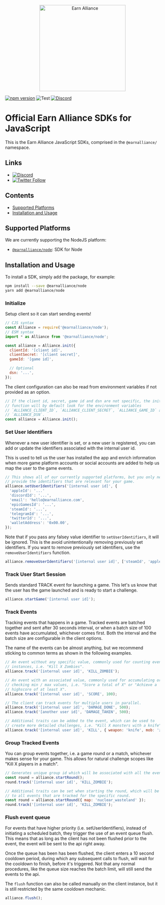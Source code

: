 <p align="center">
  <a href="https://www.earnalliance.com?utm_source=github&utm_medium=logo" target="_blank">
    <img src="https://www.earnalliance.com/new/svgs/ea_logo.svg" alt="Earn Alliance" width="280">
  </a>
</p>

[![npm version](https://img.shields.io/npm/v/@earnalliance/node.svg)](https://www.npmjs.com/package/@earnalliance/node)
![Test](https://github.com/earn-alliance/earnalliance-js/workflows/Tests/badge.svg)
[![Discord](https://img.shields.io/discord/926167446648397836)](http://discord.gg/2VqABVytBZ)

# Official Earn Alliance SDKs for JavaScript

This is the Earn Alliance JavaScript SDKs, comprised in the `@earnalliance/` namespace.

## Links

- [![Discord](https://img.shields.io/discord/926167446648397836)](http://discord.gg/2VqABVytBZ)
- [![Twitter Follow](https://img.shields.io/twitter/follow/earnalliance?label=Earn%20Alliance&style=social)](https://twitter.com/intent/follow?screen_name=earnalliance)

## Contents

- [Supported Platforms](#supported-platforms)
- [Installation and Usage](#installation-and-usage)

## Supported Platforms

We are currently supporting the NodeJS platform:

- [`@earnalliance/node`](https://github.com/earn-alliance/earnalliance-js/tree/master/packages/node): SDK for Node

## Installation and Usage

To install a SDK, simply add the package, for example:

```sh
npm install --save @earnalliance/node
yarn add @earnalliance/node
```

### Initialize

Setup client so it can start sending events!

```javascript
// CJS syntax
const Alliance = require('@earnalliance/node');
// ESM syntax
import * as Alliance from '@earnalliance/node';

const alliance = Alliance.init({
  clientId: '[client id]',
  clientSecret: '[client secret]',
  gameId: '[game id]',

  // Optional
  dsn: '...',
});
```

The client configuration can also be read from environment variables if not
provided as an option.

```javascript
// If the client id, secret, game id and dsn are not specific, the init
// function will by default look for the environment variables
// `ALLIANCE_CLIENT_ID`, `ALLIANCE_CLIENT_SECRET`, `ALLIANCE_GAME_ID` and
// `ALLIANCE_DSN`.
const alliance = Alliance.init();
```

### Set User Identifiers

Whenever a new user identifier is set, or a new user is registered, you can add or update the identifiers associated with the internal user id.

This is used to tell us the user has installed the app and enrich information when more game platform accounts or social accounts are added to help us map the user to the game events.

```javascript
// This shows all of our currently supported platforms, but you only need to
// provide the identifiers that are relevant for your game.
alliance.setUserIdentifiers('[internal user id]', {
  'appleId': '...'
  'discordId': '...',
  'email': 'hello@earnalliance.com',
  'epicGamesId': '...',
  'steamId': '...',
  'telegramId': '...',
  'twitterId': '...',
  'walletAddress': '0x00.00',
});
```

Note that if you pass any falsey value identifier to `setUserIdentifiers`, it will be ignored.
This is the avoid unintentionally removing previously set identifiers. If you want
to remove previously set identifiers, use the `removeUserIdentifiers` function.

```javascript
alliance.removeUserIdentifiers('[internal user id]', ['steamId', 'appleId']);
```

### Track User Start Session

Sends standard TRACK event for launching a game. This let's us know that the user
has the game launched and is ready to start a challenge.

```javascript
alliance.startGame('[internal user id]');
```

### Track Events

Tracking events that happens in a game. Tracked events are batched together and sent after 30 seconds interval, or when a batch size of 100 events have 
accumulated, whichever comes first. Both the interval and the batch size are
configurable in the client options.

The name of the events can be almost anything, but we recommend sticking to
common terms as shown in the following examples.

```javascript
// An event without any specific value, commonly used for counting event
// instances, i.e. "Kill X Zombies".
alliance.track('[internal user id]', 'KILL_ZOMBIE');

// An event with an associated value, commonly used for accumulating or
// checking min / max values, i.e. "Score a total of X" or "Achieve a
// highscore of at least X".
alliance.track('[internal user id]', 'SCORE', 100);

// The client can track events for multiple users in parallel.
alliance.track('[internal user id]', 'DAMAGE_DONE', 500);
alliance.track('[another user id]', 'DAMAGE_TAKEN', 500);

// Additional traits can be added to the event, which can be used to
// create more detailed challenges, i.e. "Kill X monsters with a knife".
alliance.track('[internal user id]', 'KILL', { weapon: 'knife', mob: 'zombie' });
```

### Group Tracked Events

You can group events together, i.e. a game round or a match, whichever makes
sense for your game. This allows for natural challenge scopes like "Kill X players
in a match".

```javascript
// Generates unique group id which will be associated with all the events
const round = alliance.startRound();
round.track('[internal user id]', 'KILL_ZOMBIE');

// Additional traits can be set when starting the round, which will be added
// to all events that are tracked for the specific round.
const round = alliance.startRound({ map: 'nuclear_wasteland' });
round.track('[internal user id]', 'KILL_ZOMBIE');
```

### Flush event queue

For events that have higher priority (i.e. setUserIdentifiers), instead of
initiating a scheduled batch, they trigger the use of an event queue flush.
This means that as long as the client has not been flushed prior to the event,
the event will be sent to the api right away.

Once the queue has been has been flushed, the client enters a 10 second cooldown
period, during which any subsequent calls to flush, will wait for the cooldown
to finish, before it's triggered. Not that any normal procedures, like the queue
size reaches the batch limit, will still send the events to the api.

The `flush` function can also be called manually on the client instance, but
it is still restricted by the same cooldown mechanic.

```javascript
alliance.flush();
```
